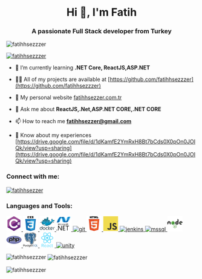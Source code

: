 <h1 align="center">Hi 👋, I'm Fatih</h1>
<h3 align="center">A passionate Full Stack developer from Turkey</h3>

<p align="left"> <img src="https://komarev.com/ghpvc/?username=fatihhsezzzer&label=Profile%20views&color=0e75b6&style=flat" alt="fatihhsezzzer" /> </p>

<p align="left"> <a href="https://github.com/ryo-ma/github-profile-trophy"><img src="https://github-profile-trophy.vercel.app/?username=fatihhsezzzer" alt="fatihhsezzzer" /></a> </p>

- 🌱 I’m currently learning **.NET Core, ReactJS,ASP.NET**

- 👨‍💻 All of my projects are available at [https://github.com/fatihhsezzzer](https://github.com/fatihhsezzzer)

- 📝 My personal website [fatihhsezzer.com.tr](fatihhsezzer.com.tr)

- 💬 Ask me about **ReactJS,.Net,ASP.NET CORE,.NET CORE**

- 📫 How to reach me **fatihhsezzer@gmail.com**

- 📄 Know about my experiences [https://drive.google.com/file/d/1dKamfE2YmRxH8Bt7bCds0X0pOn0JOIQk/view?usp=sharing](https://drive.google.com/file/d/1dKamfE2YmRxH8Bt7bCds0X0pOn0JOIQk/view?usp=sharing)

<h3 align="left">Connect with me:</h3>
<p align="left">
<a href="https://linkedin.com/in/fatihhsezzer" target="blank"><img align="center" src="https://raw.githubusercontent.com/rahuldkjain/github-profile-readme-generator/master/src/images/icons/Social/linked-in-alt.svg" alt="fatihhsezzer" height="30" width="40" /></a>
</p>

<h3 align="left">Languages and Tools:</h3>
<p align="left"> <a href="https://www.w3schools.com/cs/" target="_blank" rel="noreferrer"> <img src="https://raw.githubusercontent.com/devicons/devicon/master/icons/csharp/csharp-original.svg" alt="csharp" width="40" height="40"/> </a> <a href="https://www.w3schools.com/css/" target="_blank" rel="noreferrer"> <img src="https://raw.githubusercontent.com/devicons/devicon/master/icons/css3/css3-original-wordmark.svg" alt="css3" width="40" height="40"/> </a> <a href="https://www.docker.com/" target="_blank" rel="noreferrer"> <img src="https://raw.githubusercontent.com/devicons/devicon/master/icons/docker/docker-original-wordmark.svg" alt="docker" width="40" height="40"/> </a> <a href="https://dotnet.microsoft.com/" target="_blank" rel="noreferrer"> <img src="https://raw.githubusercontent.com/devicons/devicon/master/icons/dot-net/dot-net-original-wordmark.svg" alt="dotnet" width="40" height="40"/> </a> <a href="https://git-scm.com/" target="_blank" rel="noreferrer"> <img src="https://www.vectorlogo.zone/logos/git-scm/git-scm-icon.svg" alt="git" width="40" height="40"/> </a> <a href="https://www.w3.org/html/" target="_blank" rel="noreferrer"> <img src="https://raw.githubusercontent.com/devicons/devicon/master/icons/html5/html5-original-wordmark.svg" alt="html5" width="40" height="40"/> </a> <a href="https://developer.mozilla.org/en-US/docs/Web/JavaScript" target="_blank" rel="noreferrer"> <img src="https://raw.githubusercontent.com/devicons/devicon/master/icons/javascript/javascript-original.svg" alt="javascript" width="40" height="40"/> </a> <a href="https://www.jenkins.io" target="_blank" rel="noreferrer"> <img src="https://www.vectorlogo.zone/logos/jenkins/jenkins-icon.svg" alt="jenkins" width="40" height="40"/> </a> <a href="https://www.microsoft.com/en-us/sql-server" target="_blank" rel="noreferrer"> <img src="https://www.svgrepo.com/show/303229/microsoft-sql-server-logo.svg" alt="mssql" width="40" height="40"/> </a> <a href="https://nodejs.org" target="_blank" rel="noreferrer"> <img src="https://raw.githubusercontent.com/devicons/devicon/master/icons/nodejs/nodejs-original-wordmark.svg" alt="nodejs" width="40" height="40"/> </a> <a href="https://www.php.net" target="_blank" rel="noreferrer"> <img src="https://raw.githubusercontent.com/devicons/devicon/master/icons/php/php-original.svg" alt="php" width="40" height="40"/> </a> <a href="https://www.postgresql.org" target="_blank" rel="noreferrer"> <img src="https://raw.githubusercontent.com/devicons/devicon/master/icons/postgresql/postgresql-original-wordmark.svg" alt="postgresql" width="40" height="40"/> </a> <a href="https://reactjs.org/" target="_blank" rel="noreferrer"> <img src="https://raw.githubusercontent.com/devicons/devicon/master/icons/react/react-original-wordmark.svg" alt="react" width="40" height="40"/> </a> <a href="https://unity.com/" target="_blank" rel="noreferrer"> <img src="https://www.vectorlogo.zone/logos/unity3d/unity3d-icon.svg" alt="unity" width="40" height="40"/> </a> </p>

<p><img align="left" src="https://github-readme-stats.vercel.app/api/top-langs?username=fatihhsezzzer&show_icons=true&locale=en&layout=compact" alt="fatihhsezzzer" /></p>

<p>&nbsp;<img align="center" src="https://github-readme-stats.vercel.app/api?username=fatihhsezzzer&show_icons=true&locale=en" alt="fatihhsezzzer" /></p>

<p><img align="center" src="https://github-readme-streak-stats.herokuapp.com/?user=fatihhsezzzer&" alt="fatihhsezzzer" /></p>
